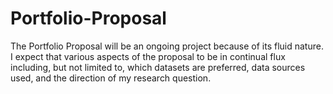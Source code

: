 # Portfolio-Proposal
The Portfolio Proposal will be an ongoing project because of its fluid nature. I expect that various aspects of the proposal to be in continual flux including, but not limited to, which datasets are preferred, data sources used, and the direction of my research question.
